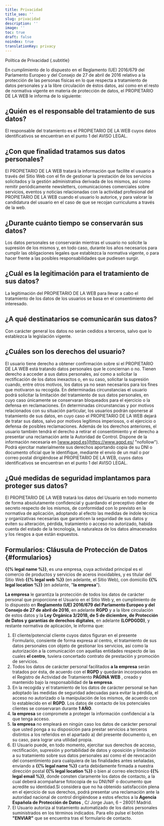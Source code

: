 ```yaml
---
title: Privacidad
title_seo: ''
slug: privacidad
description: ''
image: ''
toc: true
draft: false
noindex: true
translationKey: privacy
---
```


Política de Privacidad
{.subtitle}

En cumplimiento de lo dispuesto en el Reglamento (UE) 2016/679 del Parlamento Europeo y del Consejo de 27 de abril de 2016 relativo a la protección de las personas físicas en lo que respecta a tratamiento de datos personales y a la libre circulación de éstos datos, así como en el resto de normativa vigente en materia de protección de datos, el PROPIETARIO DE LA WEB le informa de lo siguiente:

## ¿Quién es el responsable del tratamiento de sus datos?

El responsable del tratamiento es el PROPIETARIO DE LA WEB cuyos datos identificativos se encuentran en el punto 1 del AVISO LEGAL.

## ¿Con que finalidad tratamos sus datos personales?

El PROPIETARIO DE LA WEB tratará la información que facilite el usuario a través del Sitio Web con el fin de gestionar la prestación de los servicios solicitados y la gestión administrativa derivada de los mismos, así como remitir periódicamente newsletters, comunicaciones comerciales sobre servicios, eventos y noticias relacionadas con la actividad profesional del PROPIETARIO DE LA WEB cuando el usuario lo autorice, y para valorar la candidatura del usuario en el caso de que se recojan curriculums a través de la web.

## ¿Durante cuánto tiempo se conservarán sus datos?

Los datos personales se conservarán mientras el usuario no solicite la supresión de los mismos y, en todo caso, durante los años necesarios para cumplir las obligaciones legales que establezca la normativa vigente, o para hacer frente a las posibles responsabilidades que pudiesen surgir.

## ¿Cuál es la legitimación para el tratamiento de sus datos?

La legitimación del PROPIETARIO DE LA WEB para llevar a cabo el tratamiento de los datos de los usuarios se basa en el consentimiento del interesado.

## ¿A qué destinatarios se comunicarán sus datos?

Con carácter general los datos no serán cedidos a terceros, salvo que lo establezca la legislación vigente.

## ¿Cuáles son los derechos del usuario?

El usuario tiene derecho a obtener confirmación sobre si el PROPIETARIO DE LA WEB está tratando datos personales que le conciernan o no. Tienen derecho a acceder a sus datos personales, así como a solicitar la rectificación de los datos inexactos o, en su caso, solicitar la supresión cuando, entre otros motivos, los datos ya no sean necesarios para los fines que motivaron su recogida. En determinadas circunstancias el usuario podrá solicitar la limitación del tratamiento de sus datos personales, en cuyo caso únicamente se conservaran bloqueados para el ejercicio o la defensa en reclamaciones. En determinadas circunstancias y por motivos relacionados con su situación particular, los usuarios podrán oponerse al tratamiento de sus datos, en cuyo caso el PROPIETARIO DE LA WEB dejará de tratar sus datos, salvo por motivos legítimos imperiosos, o el ejercicio o defensa de posibles reclamaciones. Además de los derechos anteriores, el usuario también tendrá el derecho a retirar el consentimiento y el derecho a presentar una reclamación ante la Autoridad de Control. Dispone de la información necesaria en [www.agpd.es](https://www.agpd.es/ "nofollow"). Podrá ejercitar materialmente sus derechos aportando copia de su DNI o documento oficial que le identifique, mediante el envío de un mail o por correo postal dirigiéndose al PROPIETARIO DE LA WEB, cuyos datos identificativos se encuentran en el punto 1 del AVISO LEGAL.

## ¿Qué medidas de seguridad implantamos para proteger sus datos?

El PROPIETARIO DE LA WEB tratará los datos del Usuario en todo momento de forma absolutamente confidencial y guardando el preceptivo deber de secreto respecto de los mismos, de conformidad con lo previsto en la normativa de aplicación, adoptando al efecto las medidas de índole técnica y organizativas necesarias que garanticen la seguridad de sus datos y eviten su alteración, pérdida, tratamiento o acceso no autorizado, habida cuenta del estado de la tecnología, la naturaleza de los datos almacenados y los riesgos a que están expuestos.

## Formularios: Cláusula de Protección de Datos {#formularios}

**{{% legal name %}}**, es una empresa, cuya actividad principal es el comercio de productos y servicios de aceros inoxidables, y es titular del Sitio Web **{{% legal web %}}** (en adelante, el Sitio Web), con domicilio **{{% legal location %}}** (en adelante, "**la empresa**").

**La empresa** le garantiza la protección de todos los datos de carácter personal que proporcione el Usuario en el Sitio Web y, en cumplimiento de lo dispuesto en **Reglamento (UE) 2016/679 del Parlamento Europeo y del Consejo de 27 de abril de 2016**, en adelante **RGPD** y a la libre circulación de estos datos y la **Ley Orgánica 3/2018, de 5 de diciembre, de Protección de Datos y garantías de derechos digitales**, en adelante **(LOPDGDD)**, y restante normativa de aplicación, le informa que:

1. El cliente/potencial cliente cuyos datos figuran en el presente Formulario, consiente de forma expresa al centro, el tratamiento de sus datos personales con objeto de gestionar los servicios, así como la autorización a la comunicación con aquellas entidades respecto de las cuales **el centro**, tuviera concertado contrato de prestación y promoción de servicios.
2. Todos los datos de carácter personal facilitados **a la empresa** serán tratados por ésta, de acuerdo con el **RGPD** y quedarán incorporados en el Registro de Actividad de Tratamiento **PÁGINA WEB** , creado y mantenido bajo la responsabilidad de **la empresa**.
3. En la recogida y el tratamiento de los datos de carácter personal se han adoptado las medidas de seguridad adecuadas para evitar la pérdida, el acceso no autorizado o la manipulación de los mismos, de acuerdo con lo establecido en el **RGPD**. Los datos de contacto de los potenciales clientes se conservaran durante **1 AÑO**.
4. **la empresa** se compromete a proteger la información confidencial a la que tenga acceso.
5. **la empresa** no empleará en ningún caso los datos de carácter personal que usted ponga a su disposición para prestar servicios a terceros distintos a los referidos en el apartado a) del presente documento o, en su caso, para lograr una utilidad propia.
6. El Usuario puede, en todo momento, ejercitar sus derechos de acceso, rectificación, supresión y portabilidad de datos y oposición y limitación a su tratamiento sobre sus datos personales así como el de revocación del consentimiento para cualquiera de las finalidades antes señaladas, enviando a **{{% legal name %}}** carta debidamente firmada a nuestra dirección postal **{{% legal location %}}** o bien al correo electrónico **{{% legal email %}}**, donde consten claramente los datos de contacto, a la cual deberá acompañarse fotocopia de su DNI/NIF o documento que acredite su identidad.Si considera que no ha obtenido satisfacción plena en el ejercicio de sus derechos, podrá presentar una reclamación ante la autoridad nacional de control dirigiéndose a estos efectos a la **Agencia Española de Protección de Datos** , C/ Jorge Juan, 6 – 28001 Madrid.
7. El Usuario autoriza al tratamiento automatizado de los datos personales suministrados en los términos indicados. Para ello pulse el botón **"ENVIAR"** que se encuentra tras el formulario de contacto.